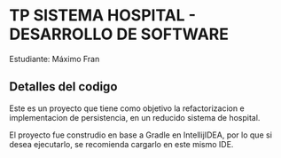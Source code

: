 # TP SISTEMA HOSPITAL - DESARROLLO DE SOFTWARE
Estudiante: Máximo Fran

## Detalles del codigo
Este es un proyecto que tiene como objetivo la refactorizacion e implementacion de persistencia, en un reducido sistema de hospital.

El proyecto fue construdio en base a Gradle en IntellijIDEA, por lo que si desea ejecutarlo, se recomienda cargarlo en este mismo IDE.
